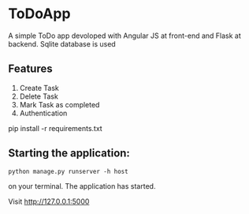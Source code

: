 # ToDoApp
A  simple ToDo app devoloped with Angular JS at front-end and Flask at backend. Sqlite database is used

## Features
1. Create Task
2. Delete Task
3. Mark Task as completed
4. Authentication

pip install -r requirements.txt
## Starting the application:
```
python manage.py runserver -h host

```
on your terminal. The application has started.

Visit http://127.0.0.1:5000 
